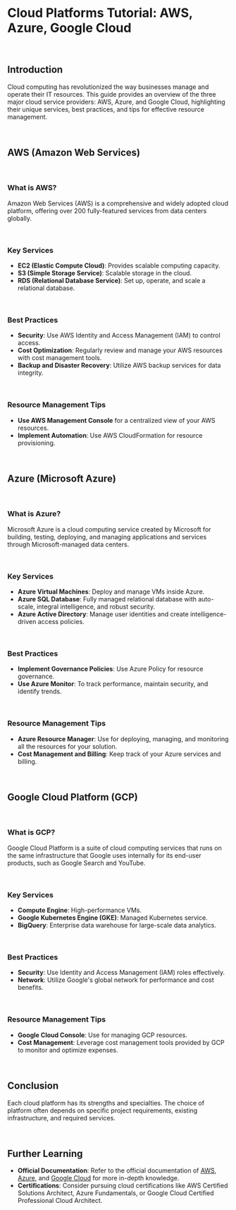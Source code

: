# Cloud Platforms Tutorial: AWS, Azure, Google Cloud

<br>

## Introduction

Cloud computing has revolutionized the way businesses manage and operate their IT resources. This guide provides an overview of the three major cloud service providers: AWS, Azure, and Google Cloud, highlighting their unique services, best practices, and tips for effective resource management.

<br>

## AWS (Amazon Web Services)

<br>

### What is AWS?

Amazon Web Services (AWS) is a comprehensive and widely adopted cloud platform, offering over 200 fully-featured services from data centers globally.

<br>

### Key Services

- **EC2 (Elastic Compute Cloud)**: Provides scalable computing capacity.
- **S3 (Simple Storage Service)**: Scalable storage in the cloud.
- **RDS (Relational Database Service)**: Set up, operate, and scale a relational database.

<br>

### Best Practices

- **Security**: Use AWS Identity and Access Management (IAM) to control access.
- **Cost Optimization**: Regularly review and manage your AWS resources with cost management tools.
- **Backup and Disaster Recovery**: Utilize AWS backup services for data integrity.

<br>

### Resource Management Tips

- **Use AWS Management Console** for a centralized view of your AWS resources.
- **Implement Automation**: Use AWS CloudFormation for resource provisioning.

<br>

## Azure (Microsoft Azure)

<br>

### What is Azure?

Microsoft Azure is a cloud computing service created by Microsoft for building, testing, deploying, and managing applications and services through Microsoft-managed data centers.

<br>

### Key Services

- **Azure Virtual Machines**: Deploy and manage VMs inside Azure.
- **Azure SQL Database**: Fully managed relational database with auto-scale, integral intelligence, and robust security.
- **Azure Active Directory**: Manage user identities and create intelligence-driven access policies.

<br>

### Best Practices

- **Implement Governance Policies**: Use Azure Policy for resource governance.
- **Use Azure Monitor**: To track performance, maintain security, and identify trends.

<br>

### Resource Management Tips

- **Azure Resource Manager**: Use for deploying, managing, and monitoring all the resources for your solution.
- **Cost Management and Billing**: Keep track of your Azure services and billing.

<br>

## Google Cloud Platform (GCP)

<br>

### What is GCP?

Google Cloud Platform is a suite of cloud computing services that runs on the same infrastructure that Google uses internally for its end-user products, such as Google Search and YouTube.

<br>

### Key Services

- **Compute Engine**: High-performance VMs.
- **Google Kubernetes Engine (GKE)**: Managed Kubernetes service.
- **BigQuery**: Enterprise data warehouse for large-scale data analytics.

<br>

### Best Practices

- **Security**: Use Identity and Access Management (IAM) roles effectively.
- **Network**: Utilize Google's global network for performance and cost benefits.

<br>

### Resource Management Tips

- **Google Cloud Console**: Use for managing GCP resources.
- **Cost Management**: Leverage cost management tools provided by GCP to monitor and optimize expenses.

<br>

## Conclusion

Each cloud platform has its strengths and specialties. The choice of platform often depends on specific project requirements, existing infrastructure, and required services.

<br>

## Further Learning

- **Official Documentation**: Refer to the official documentation of [AWS](https://aws.amazon.com/documentation/), [Azure](https://docs.microsoft.com/en-us/azure/), and [Google Cloud](https://cloud.google.com/docs) for more in-depth knowledge.
- **Certifications**: Consider pursuing cloud certifications like AWS Certified Solutions Architect, Azure Fundamentals, or Google Cloud Certified Professional Cloud Architect.
